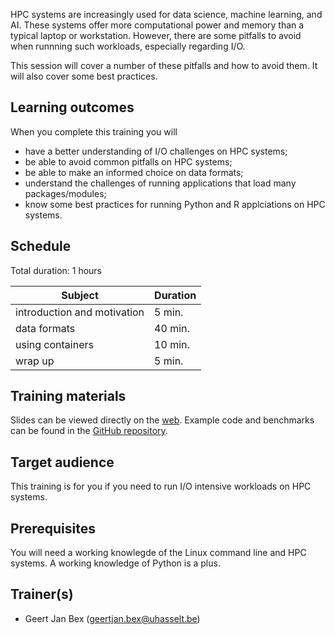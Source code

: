 HPC systems are increasingly used for data science, machine learning, and
AI.  These systems offer more computational power and memory than a typical
laptop or workstation.  However, there are some pitfalls to avoid when
runnning such workloads, especially regarding I/O.

This session will cover a number of these pitfalls and how to avoid them.
It will also cover some best practices.

## Learning outcomes

When you complete this training you will

  * have a better understanding of I/O challenges on HPC systems;
  * be able to avoid common pitfalls on HPC systems;
  * be able to make an informed choice on data formats;
  * understand the challenges of running applications that load
    many packages/modules;
  * know some best practices for running Python and R applciations
    on HPC systems.


## Schedule

Total duration: 1 hours

  | Subject                                     | Duration |
  |---------------------------------------------|----------|
  | introduction and motivation                 |  5 min.  |
  | data formats                                | 40 min.  |
  | using containers                            | 10 min.  |
  | wrap up                                     |  5 min.  |


## Training materials

Slides can be viewed directly on the
[web](https://gjbex.github.io/IO-performance/slides/io_performance.html).
Example code and benchmarks can be found in the [GitHub
repository](https://github.com/hpcleuven/IO-performance).


## Target audience

This training is for you if you need to run I/O intensive workloads
on HPC systems.


## Prerequisites

You will need a working knowlegde of the Linux command line and HPC systems.
A working knowledge of Python is a plus.


## Trainer(s)

  * Geert Jan Bex ([geertjan.bex@uhasselt.be](mailto:geertjan.bex@uhasselt.be))
